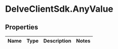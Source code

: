 # DelveClientSdk.AnyValue

## Properties

Name | Type | Description | Notes
------------ | ------------- | ------------- | -------------


